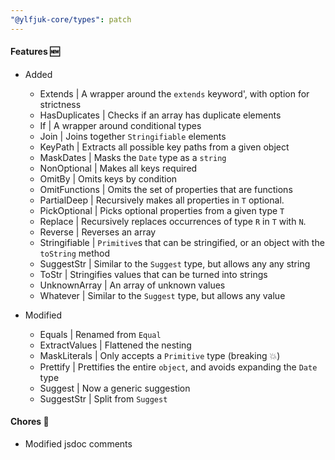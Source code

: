 ```yaml
---
"@ylfjuk-core/types": patch
---
```


#### Features 🆕

- Added
  - Extends | A wrapper around the `extends` keyword', with option for strictness
  - HasDuplicates | Checks if an array has duplicate elements
  - If | A wrapper around conditional types
  - Join | Joins together `Stringifiable` elements
  - KeyPath | Extracts all possible key paths from a given object
  - MaskDates | Masks the `Date` type as a `string`
  - NonOptional | Makes all keys required
  - OmitBy | Omits keys by condition
  - OmitFunctions | Omits the set of properties that are functions
  - PartialDeep | Recursively makes all properties in `T` optional.
  - PickOptional | Picks optional properties from a given type `T`
  - Replace | Recursively replaces occurrences of type `R` in `T` with `N`.
  - Reverse | Reverses an array
  - Stringifiable | `Primitive`s that can be stringified, or an object with the `toString` method
  - SuggestStr | Similar to the `Suggest` type, but allows any  any string
  - ToStr | Stringifies values that can be turned into strings
  - UnknownArray | An array of unknown values
  - Whatever | Similar to the `Suggest` type, but allows any value

- Modified
  - Equals | Renamed from `Equal`
  - ExtractValues | Flattened the nesting
  - MaskLiterals | Only accepts a `Primitive` type (breaking 💥)
  - Prettify | Prettifies the entire `object`, and avoids expanding the `Date` type
  - Suggest | Now a generic suggestion
  - SuggestStr | Split from `Suggest`

#### Chores 🧹

- Modified jsdoc comments
